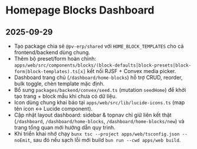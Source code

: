 # Homepage Blocks Dashboard

## 2025-09-29
- Tạo package chia sẻ `@pv-erp/shared` với `HOME_BLOCK_TEMPLATES` cho cả frontend/backend dùng chung.
- Thêm bộ preset/form hoàn chỉnh: `apps/web/src/components/blocks/(block-defaults|block-presets|block-form|block-templates).ts[x]` kết nối RJSF + Convex media picker.
- Dashboard trang chủ (`/dashboard/home-blocks`) hỗ trợ CRUD, reorder, bulk toggle, chèn template mặc định.
- Bổ sung `packages/backend/convex/seed.ts` (mutation `seedHome`) để khởi tạo trang + block mẫu khi chưa có dữ liệu.
- Icon dùng chung khai báo tại `apps/web/src/lib/lucide-icons.ts` (map tên icon ↔ Lucide component).
- Cập nhật layout dashboard: sidebar & topnav chỉ giữ liên kết thật (`/dashboard`, `/dashboard/home-blocks`, `/dashboard/home-blocks/new`) và trang tổng quan mới hướng dẫn quy trình.
- Khi triển khai nhớ chạy `bunx tsc --project apps/web/tsconfig.json --noEmit`, sau đó nếu sạch lỗi mới build `bun run --cwd apps/web build`.
